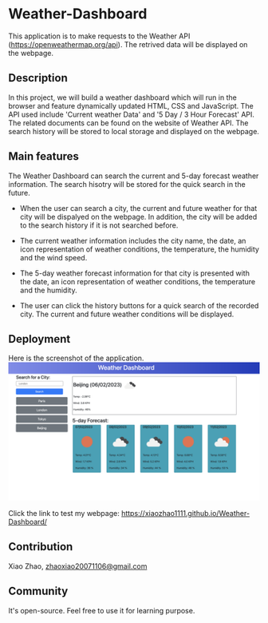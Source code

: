 # Weather-Dashboard

This application is to make requests to the Weather API (https://openweathermap.org/api). The retrived data will be displayed on the webpage.

## Description
In this project, we will build a weather dashboard which will run in the browser and feature dynamically updated HTML, CSS and JavaScript. The API used include 'Current weather Data' and '5 Day / 3 Hour Forecast' API. The related documents can be found on the website of Weather API. The search history will be stored to local storage and displayed on the webpage.

## Main features
The Weather Dashboard can search the current and 5-day forecast weather information. The search hisotry will be stored for the quick search in the future.

* When the user can search a city, the current and future weather for that city will be dispalyed on the webpage. In addition, the city will be added to the search history if it is not searched before.

* The current weather information includes the city name, the date, an icon representation of weather conditions, the temperature, the humidity and the wind speed.

* The 5-day weather forecast information for that city is presented with the date, an icon representation of weather conditions, the temperature and the humidity.

* The user can click the history buttons for a quick search of the recorded city. The current and future weather conditions will be displayed.


## Deployment
Here is the screenshot of the application.
![screenshot1](./assets/images/Screenshot.png)


Click the link to test my webpage: https://xiaozhao1111.github.io/Weather-Dashboard/


## Contribution
Xiao Zhao, zhaoxiao20071106@gmail.com


## Community
It's open-source. Feel free to use it for learning purpose.